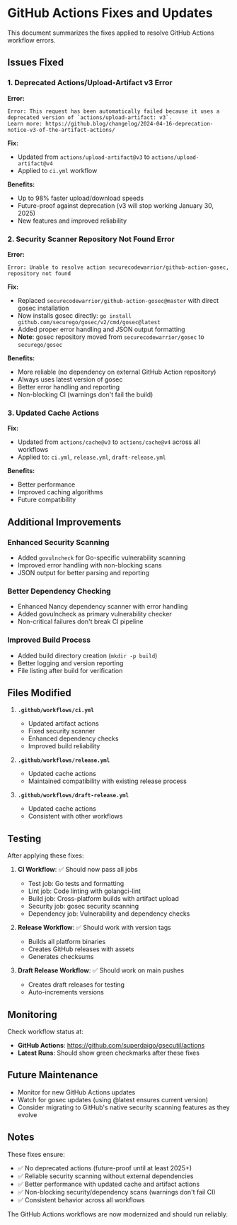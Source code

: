 # GitHub Actions Fixes and Updates

This document summarizes the fixes applied to resolve GitHub Actions workflow errors.

## Issues Fixed

### 1. Deprecated Actions/Upload-Artifact v3 Error

**Error:**
```
Error: This request has been automatically failed because it uses a deprecated version of `actions/upload-artifact: v3`.
Learn more: https://github.blog/changelog/2024-04-16-deprecation-notice-v3-of-the-artifact-actions/
```

**Fix:**
- Updated from `actions/upload-artifact@v3` to `actions/upload-artifact@v4`
- Applied to `ci.yml` workflow

**Benefits:**
- Up to 98% faster upload/download speeds
- Future-proof against deprecation (v3 will stop working January 30, 2025)
- New features and improved reliability

### 2. Security Scanner Repository Not Found Error

**Error:**
```
Error: Unable to resolve action securecodewarrior/github-action-gosec, repository not found
```

**Fix:**
- Replaced `securecodewarrior/github-action-gosec@master` with direct gosec installation
- Now installs gosec directly: `go install github.com/securego/gosec/v2/cmd/gosec@latest`
- Added proper error handling and JSON output formatting
- **Note**: gosec repository moved from `securecodewarrior/gosec` to `securego/gosec`

**Benefits:**
- More reliable (no dependency on external GitHub Action repository)
- Always uses latest version of gosec
- Better error handling and reporting
- Non-blocking CI (warnings don't fail the build)

### 3. Updated Cache Actions

**Fix:**
- Updated from `actions/cache@v3` to `actions/cache@v4` across all workflows
- Applied to: `ci.yml`, `release.yml`, `draft-release.yml`

**Benefits:**
- Better performance
- Improved caching algorithms
- Future compatibility

## Additional Improvements

### Enhanced Security Scanning
- Added `govulncheck` for Go-specific vulnerability scanning
- Improved error handling with non-blocking scans
- JSON output for better parsing and reporting

### Better Dependency Checking
- Enhanced Nancy dependency scanner with error handling
- Added govulncheck as primary vulnerability checker
- Non-critical failures don't break CI pipeline

### Improved Build Process
- Added build directory creation (`mkdir -p build`)
- Better logging and version reporting
- File listing after build for verification

## Files Modified

1. **`.github/workflows/ci.yml`**
   - Updated artifact actions
   - Fixed security scanner
   - Enhanced dependency checks
   - Improved build reliability

2. **`.github/workflows/release.yml`**
   - Updated cache actions
   - Maintained compatibility with existing release process

3. **`.github/workflows/draft-release.yml`**
   - Updated cache actions
   - Consistent with other workflows

## Testing

After applying these fixes:

1. **CI Workflow**: ✅ Should now pass all jobs
   - Test job: Go tests and formatting
   - Lint job: Code linting with golangci-lint
   - Build job: Cross-platform builds with artifact upload
   - Security job: gosec security scanning
   - Dependency job: Vulnerability and dependency checks

2. **Release Workflow**: ✅ Should work with version tags
   - Builds all platform binaries
   - Creates GitHub releases with assets
   - Generates checksums

3. **Draft Release Workflow**: ✅ Should work on main pushes
   - Creates draft releases for testing
   - Auto-increments versions

## Monitoring

Check workflow status at:
- **GitHub Actions**: https://github.com/superdaigo/gsecutil/actions
- **Latest Runs**: Should show green checkmarks after these fixes

## Future Maintenance

- Monitor for new GitHub Actions updates
- Watch for gosec updates (using @latest ensures current version)
- Consider migrating to GitHub's native security scanning features as they evolve

## Notes

These fixes ensure:
- ✅ No deprecated actions (future-proof until at least 2025+)
- ✅ Reliable security scanning without external dependencies
- ✅ Better performance with updated cache and artifact actions
- ✅ Non-blocking security/dependency scans (warnings don't fail CI)
- ✅ Consistent behavior across all workflows

The GitHub Actions workflows are now modernized and should run reliably.
